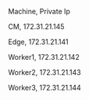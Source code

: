 Machine, Private Ip

CM, 172.31.21.145

Edge, 172.31.21.141

Worker1, 172.31.21.142

Worker2, 172.31.21.143

Worker3, 172.31.21.144

